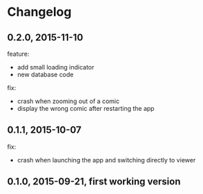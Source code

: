 # Changelog

## 0.2.0, 2015-11-10

feature:

- add small loading indicator
- new database code

fix:

- crash when zooming out of a comic
- display the wrong comic after restarting the app

## 0.1.1, 2015-10-07

fix:

- crash when launching the app and switching directly to viewer

## 0.1.0, 2015-09-21, first working version
